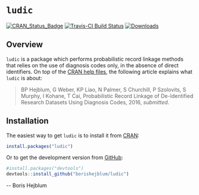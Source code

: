 
<!-- README.md is generated from README.Rmd. Please edit that file -->
`ludic`
=======

[![CRAN\_Status\_Badge](http://www.r-pkg.org/badges/version/ludic)](https://cran.r-project.org/package=ludic) [![Travis-CI Build Status](https://travis-ci.org/borishejblum/ludic.svg?branch=master)](https://travis-ci.org/borishejblum/ludic) [![Downloads](https://cranlogs.r-pkg.org/badges/ludic?color=blue)](https://www.r-pkg.org/pkg/ludic)

Overview
--------

`ludic` is a package which performs probabilistic record linkage methods that relies on the use of diagnosis codes only, in the absence of direct identifiers. On top of the [CRAN help files](https://cran.r-project.org/package=ludic), the following article explains what `ludic` is about:

> BP Hejblum, G Weber, KP Liao, N Palmer, S Churchill, P Szolovits, S Murphy, I Kohane, T Cai, Probabilistic Record Linkage of De-Identified Research Datasets Using Diagnosis Codes, 2016, *submitted*.

Installation
------------

The easiest way to get `ludic` is to install it from [CRAN](https://cran.r-project.org/package=ludic):

``` r
install.packages("ludic")
```

Or to get the development version from [GitHub](https://github.com/borishejblum/ludic):

``` r
#install.packages("devtools")
devtools::install_github("borishejblum/ludic")
```

-- Boris Hejblum
